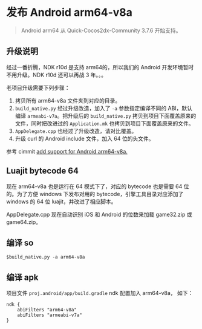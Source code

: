 # 发布 Android arm64-v8a

> Android arm64 从 Quick-Cocos2dx-Community 3.7.6 开始支持。

## 升级说明

经过一番折腾，NDK r10d 是支持 arm64的，所以我们的 Android 开发环境暂时不用升级。NDK r10d 还可以再战 3 年。。。

老项目升级需要下列步骤：

1. 拷贝所有 arm64-v8a 文件夹到对应的目录。
2. `build_native.py` 经过升级改造，加入了 `-a` 参数指定编译不同的 ABI，默认编译 `armeabi-v7a`。把升级后的 `build_native.py` 拷贝到项目下面覆盖原来的文件，同时把改进过的 `Application.mk` 也拷贝到项目下面覆盖原来的文件。
3. `AppDelegate.cpp` 也经过了升级改造，请对比覆盖。
4. 升级 curl 的 Android include 文件，加入 64 位的头文件。

参考 cimmit [add support for Android arm64-v8a.](https://github.com/u0u0/Quick-Cocos2dx-Community/commit/a2dd46e10978aa9327eb9570bd9b12b5ca3b9458)

## Luajit bytecode 64

现在 arm64-v8a 也是运行在 64 模式下了，对应的 bytecode 也是需要 64 位的。为了方便 windows 下发布对用的 bytecode，引擎工具目录对应添加了 windows 的 64 位 luajit，并改进了相应脚本。

AppDelegate.cpp 现在自动识别 iOS 和 Android 的位数来加载 game32.zip 或 game64.zip。

## 编译 so

```
$build_native.py -a arm64-v8a
```

## 编译 apk

项目文件 `proj.android/app/build.gradle` ndk 配置加入 arm64-v8a， 如下：

```
ndk {
	abiFilters "arm64-v8a"
	abiFilters "armeabi-v7a"
}
```